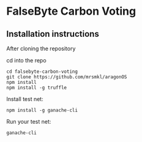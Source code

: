 # FalseByte Carbon Voting

## Installation instructions

After cloning the repository

cd into the repo

```
cd falsebyte-carbon-voting
git clone https://github.com/mrsmkl/aragonOS
npm install
npm install -g truffle
```

Install test net:
```
npm install -g ganache-cli
```

Run your test net:
```
ganache-cli
```